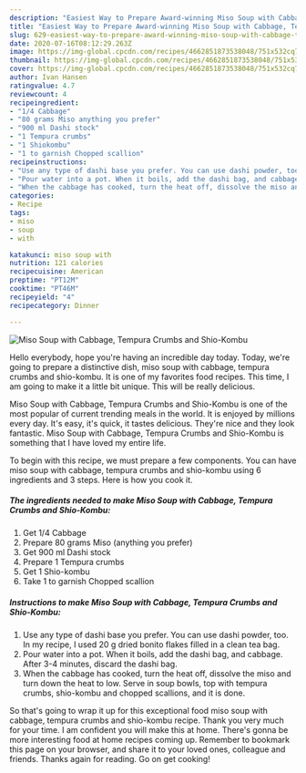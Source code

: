 ```yaml
---
description: "Easiest Way to Prepare Award-winning Miso Soup with Cabbage, Tempura Crumbs and Shio-Kombu"
title: "Easiest Way to Prepare Award-winning Miso Soup with Cabbage, Tempura Crumbs and Shio-Kombu"
slug: 629-easiest-way-to-prepare-award-winning-miso-soup-with-cabbage-tempura-crumbs-and-shio-kombu
date: 2020-07-16T08:12:29.263Z
image: https://img-global.cpcdn.com/recipes/4662851873538048/751x532cq70/miso-soup-with-cabbage-tempura-crumbs-and-shio-kombu-recipe-main-photo.jpg
thumbnail: https://img-global.cpcdn.com/recipes/4662851873538048/751x532cq70/miso-soup-with-cabbage-tempura-crumbs-and-shio-kombu-recipe-main-photo.jpg
cover: https://img-global.cpcdn.com/recipes/4662851873538048/751x532cq70/miso-soup-with-cabbage-tempura-crumbs-and-shio-kombu-recipe-main-photo.jpg
author: Ivan Hansen
ratingvalue: 4.7
reviewcount: 4
recipeingredient:
- "1/4 Cabbage"
- "80 grams Miso anything you prefer"
- "900 ml Dashi stock"
- "1 Tempura crumbs"
- "1 Shiokombu"
- "1 to garnish Chopped scallion"
recipeinstructions:
- "Use any type of dashi base you prefer. You can use dashi powder, too. In my recipe, I used 20 g dried bonito flakes filled in a clean tea bag."
- "Pour water into a pot. When it boils, add the dashi bag, and cabbage. After 3-4 minutes, discard the dashi bag."
- "When the cabbage has cooked, turn the heat off, dissolve the miso and turn down the heat to low. Serve in soup bowls, top with tempura crumbs, shio-kombu and chopped scallions, and it is done."
categories:
- Recipe
tags:
- miso
- soup
- with

katakunci: miso soup with 
nutrition: 121 calories
recipecuisine: American
preptime: "PT12M"
cooktime: "PT46M"
recipeyield: "4"
recipecategory: Dinner

---
```



![Miso Soup with Cabbage, Tempura Crumbs and Shio-Kombu](https://img-global.cpcdn.com/recipes/4662851873538048/751x532cq70/miso-soup-with-cabbage-tempura-crumbs-and-shio-kombu-recipe-main-photo.jpg)

Hello everybody, hope you're having an incredible day today. Today, we're going to prepare a distinctive dish, miso soup with cabbage, tempura crumbs and shio-kombu. It is one of my favorites food recipes. This time, I am going to make it a little bit unique. This will be really delicious.

Miso Soup with Cabbage, Tempura Crumbs and Shio-Kombu is one of the most popular of current trending meals in the world. It is enjoyed by millions every day. It's easy, it's quick, it tastes delicious. They're nice and they look fantastic. Miso Soup with Cabbage, Tempura Crumbs and Shio-Kombu is something that I have loved my entire life.




To begin with this recipe, we must prepare a few components. You can have miso soup with cabbage, tempura crumbs and shio-kombu using 6 ingredients and 3 steps. Here is how you cook it.

<!--inarticleads1-->

##### The ingredients needed to make Miso Soup with Cabbage, Tempura Crumbs and Shio-Kombu:

1. Get 1/4 Cabbage
1. Prepare 80 grams Miso (anything you prefer)
1. Get 900 ml Dashi stock
1. Prepare 1 Tempura crumbs
1. Get 1 Shio-kombu
1. Take 1 to garnish Chopped scallion




<!--inarticleads2-->

##### Instructions to make Miso Soup with Cabbage, Tempura Crumbs and Shio-Kombu:

1. Use any type of dashi base you prefer. You can use dashi powder, too. In my recipe, I used 20 g dried bonito flakes filled in a clean tea bag.
1. Pour water into a pot. When it boils, add the dashi bag, and cabbage. After 3-4 minutes, discard the dashi bag.
1. When the cabbage has cooked, turn the heat off, dissolve the miso and turn down the heat to low. Serve in soup bowls, top with tempura crumbs, shio-kombu and chopped scallions, and it is done.




So that's going to wrap it up for this exceptional food miso soup with cabbage, tempura crumbs and shio-kombu recipe. Thank you very much for your time. I am confident you will make this at home. There's gonna be more interesting food at home recipes coming up. Remember to bookmark this page on your browser, and share it to your loved ones, colleague and friends. Thanks again for reading. Go on get cooking!
